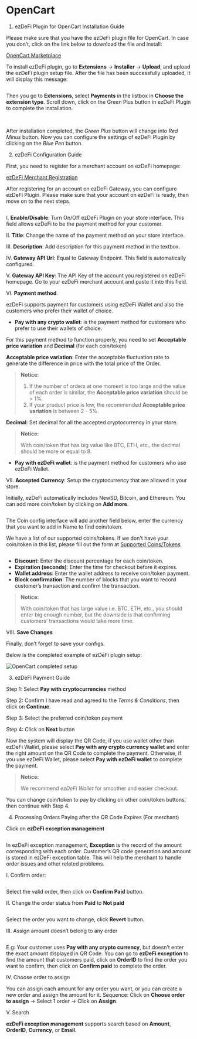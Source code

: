 # OpenCart
1. ezDeFi Plugin for OpenCart Installation Guide

Please make sure that you have the ezDeFi plugin file for OpenCart. In case you don’t, click on the link below to download the file and install:

[OpenCart Marketplace](https://www.opencart.com/index.php?route=marketplace/extension/info&extension_id=38282&filter_search=ezdefi)

To install ezDeFi plugin, go to **Extensions** -> **Installer** -> **Upload**, and upload the ezDeFi plugin setup file. After the file has been successfully uploaded, it will display this message:

<img>

Then you go to **Extensions**, select **Payments** in the listbox in **Choose the extension type**. Scroll down, click on the Green Plus button in ezDeFi Plugin to complete the installation.

<img>
<img>

After installation completed, the *Green Plus* button will change into *Red Minus* button. Now you can configure the settings of ezDeFi Plugin by clicking on the *Blue Pen* button.

2. ezDeFi Configuration Guide

First, you need to register for a merchant account on ezDeFi homepage:

[ezDeFi Merchant Registration](https://merchant.ezdefi.com/)

After registering for an account on ezDeFi Gateway, you can configure ezDeFi Plugin. Please make sure that your account on ezDeFi is ready, then move on to the next steps.

<img>

I. **Enable/Disable**: Turn On/Off ezDeFi Plugin on your store interface. This field allows ezDeFi to be the payment method for your customer.

II. **Title**: Change the name of the payment method on your store interface.

III. **Description**: Add description for this payment method in the textbox.

IV. **Gateway API Url**: Equal to Gateway Endpoint. This field is automatically configured.

V. **Gateway API Key**: The API Key of the account you registered on ezDeFi homepage. Go to your ezDeFi merchant account and paste it into this field.

VI. **Payment method**.

ezDeFi supports payment for customers using ezDeFi Wallet and also the customers who prefer their wallet of choice.
* **Pay with any crypto wallet**: is the payment method for customers who prefer to use their wallets of choice.

For this payment method to function properly, you need to set **Acceptable price variation** and **Decimal** (for each coin/token)

**Acceptable price variation**: Enter the acceptable fluctuation rate to generate the difference in price with the total price of the Order.

> **Notice:**
> 1. If the number of orders at one moment is too large  and the value of each order is similar, the **Acceptable price variation** should be > 1%.
> 2. If your product price is low, the recommended **Acceptable price variation** is between 2 - 5%.

**Decimal**: Set decimal for all the accepted cryptocurrency in your store.

> **Notice:** 
> 
> With coin/token that has big value like BTC, ETH, etc., the decimal should be more or equal to 8.

* **Pay with ezDeFi wallet**: is the payment method for customers who use ezDeFi Wallet.

VII. **Accepted Currency**: Setup the cryptocurrency that are allowed in your store.

Initially, ezDeFi automatically includes NewSD, Bitcoin, and Ethereum. You can add more coin/token by clicking on **Add more**.

<img>

The Coin config interface will add another field below, enter the currency that you want to add in Name to find coin/token.

We have a list of our supported coins/tokens. If we don't have your coin/token in this list, please fill out the form at [Supported Coins/Tokens](https://ezdefi.com/news/supported-coins-tokens/)

<img>

* **Discount**: Enter the discount percentage for each coin/token.
* **Expiration (seconds)**: Enter the time for checkout before it expires.
* **Wallet address**: Enter the wallet address to receive coin/token payment.
* **Block confirmation**: The number of blocks that you want to record customer’s transaction and confirm the transaction.

> **Notice:** 
> 
> With coin/token that has large value i.e. BTC, ETH, etc., you should enter big enough number, but the downside is that confirming customers’ transactions would take more time.

VIII. **Save Changes**

Finally, don’t forget to save your configs.

Below is the completed example of ezDeFi plugin setup:

![OpenCart completed setup](../../img/ "OpenCart completed setup")

3. ezDeFi Payment Guide

Step 1: Select **Pay with cryptocurrencies** method

Step 2: Confirm I have read and agreed to the *Terms & Conditions*, then click on **Continue**.

Step 3: Select the preferred coin/token payment

Step 4: Click on **Next** button

Now the system will display the QR Code, if you use wallet other than ezDeFi Wallet, please select **Pay with any crypto currency wallet** and enter the right amount on the QR Code to complete the payment. Otherwise, if you use ezDeFi Wallet, please select **Pay with ezDeFi wallet** to complete the payment.

> **Notice:** 
> 
> We recommend *ezDeFi Wallet* for smoother and easier checkout.

You can change coin/token to pay by clicking on other coin/token buttons, then continue with Step 4.

4. Processing Orders Paying after the QR Code Expires (For merchant)

Click on **ezDeFi exception management**

<img>

In ezDeFi exception management, **Exception** is the record of the amount corresponding with each order. Customer’s QR code generation and amount is stored in ezDeFi exception table. This will help the merchant to handle order issues and other related problems.

I. Confirm order:

<img>

Select the valid order, then click on **Confirm Paid** button.

II. Change the order status from **Paid** to **Not paid**

<img>

Select the order you want to change, click **Revert** button.

III. Assign amount doesn’t belong to any order

<img>

E.g: Your customer uses **Pay with any crypto currency**, but doesn’t enter the exact amount displayed in QR Code. You can go to **ezDeFi exception** to find the amount that customers paid, click on **OrderID** to find the order you want to confirm, then click on **Confirm paid** to complete the order.

IV. Choose order to assign

You can assign each amount for any order you want, or you can create a new order and assign the amount for it.
Sequence: Click on **Choose order to assign** -> Select 1 order -> Click on **Assign**.

V. Search

**ezDeFi exception management** supports search based on **Amount**, **OrderID**, **Currency**, or **Email**.